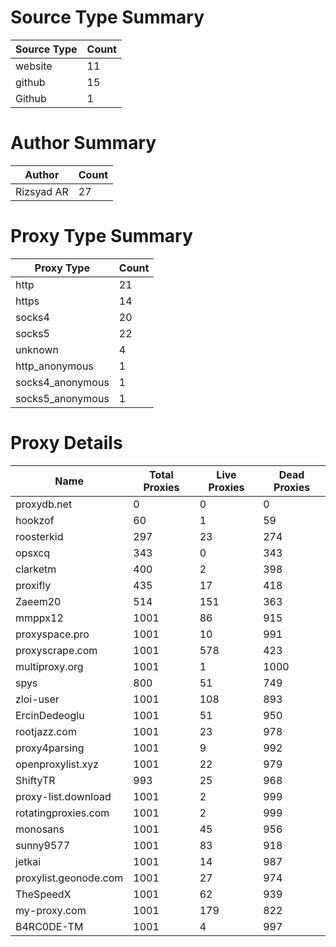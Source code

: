 # Source Type Summary

| Source Type | Count |
|-------------|-------|
| website | 11 |
| github | 15 |
| Github | 1 |


# Author Summary

| Author | Count |
|--------|-------|
| Rizsyad AR | 27 |


# Proxy Type Summary

| Proxy Type | Count |
|------------|-------|
| http | 21 |
| https | 14 |
| socks4 | 20 |
| socks5 | 22 |
| unknown | 4 |
| http_anonymous | 1 |
| socks4_anonymous | 1 |
| socks5_anonymous | 1 |


# Proxy Details

| Name | Total Proxies | Live Proxies | Dead Proxies |
|------|---------------|--------------|---------------|
| proxydb.net | 0 | 0 | 0 |
| hookzof | 60 | 1 | 59 |
| roosterkid | 297 | 23 | 274 |
| opsxcq | 343 | 0 | 343 |
| clarketm | 400 | 2 | 398 |
| proxifly | 435 | 17 | 418 |
| Zaeem20 | 514 | 151 | 363 |
| mmppx12 | 1001 | 86 | 915 |
| proxyspace.pro | 1001 | 10 | 991 |
| proxyscrape.com | 1001 | 578 | 423 |
| multiproxy.org | 1001 | 1 | 1000 |
| spys | 800 | 51 | 749 |
| zloi-user | 1001 | 108 | 893 |
| ErcinDedeoglu | 1001 | 51 | 950 |
| rootjazz.com | 1001 | 23 | 978 |
| proxy4parsing | 1001 | 9 | 992 |
| openproxylist.xyz | 1001 | 22 | 979 |
| ShiftyTR | 993 | 25 | 968 |
| proxy-list.download | 1001 | 2 | 999 |
| rotatingproxies.com | 1001 | 2 | 999 |
| monosans | 1001 | 45 | 956 |
| sunny9577 | 1001 | 83 | 918 |
| jetkai | 1001 | 14 | 987 |
| proxylist.geonode.com | 1001 | 27 | 974 |
| TheSpeedX | 1001 | 62 | 939 |
| my-proxy.com | 1001 | 179 | 822 |
| B4RC0DE-TM | 1001 | 4 | 997 |
